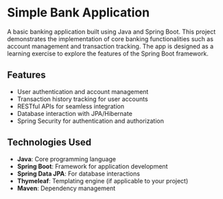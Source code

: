 # Simple Bank Application

A basic banking application built using Java and Spring Boot. This project demonstrates the implementation of core banking functionalities such as account management and transaction tracking. The app is designed as a learning exercise to explore the features of the Spring Boot framework.

## Features

- User authentication and account management
- Transaction history tracking for user accounts
- RESTful APIs for seamless integration
- Database interaction with JPA/Hibernate
- Spring Security for authentication and authorization

## Technologies Used

- **Java**: Core programming language
- **Spring Boot**: Framework for application development
- **Spring Data JPA**: For database interactions
- **Thymeleaf**: Templating engine (if applicable to your project)
- **Maven**: Dependency management
